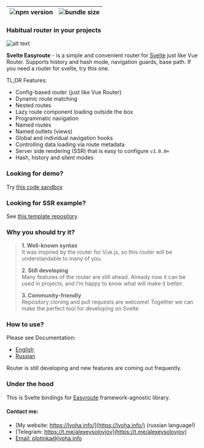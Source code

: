 | ![npm version](https://img.shields.io/npm/v/svelte-easyroute.svg "npm stats")  | ![bundle size](https://badgen.net/bundlephobia/minzip/svelte-easyroute) |
|---|---|
### Habitual router in your projects

![alt text](https://easyroute.lyoha.info/files/assets/logo.640381ffb6b33843108bca9c5601e46f.png "Easyroute Logo")


**Svelte Easyroute** - is a simple and convenient 
router for [Svelte](https://svelte.dev/) just like Vue Router. Supports history 
and hash mode, navigation guards, base path. 
If you need a router for svelte, try this one.

TL;DR Features:

* Config-based router (just like Vue Router)
* Dynamic route matching
* Nested routes
* Lazy route component loading outside the box
* Programmatic navigation
* Named routes
* Named outlets (views)
* Global and individual navigation hooks
* Controlling data loading via route metadata
* Server side rendering (SSR) that is easy to configure `v3.0.0+`
* Hash, history and silent modes

### Looking for demo? 
Try [this code sandbox](https://codesandbox.io/s/svelte-easyroute-simpliest-demo-10ppi?file=/App.svelte)

### Looking for SSR example? 
See [this template repository](https://github.com/lyohaplotinka/svelte-easyroute-ssr-template)

### Why you should try it? 

>**1. Well-known syntax**  
>It was inspired by the router for Vue.js, so this router will be understandable to many of you.
>
>**2. Still developing**  
>Many features of the router are still ahead. Already now it can be used in projects, and I’m happy to know what will make it better.
>
>**3. Community-friendly**  
>Repository cloning and pull requests are welcome! Together we can make the perfect tool for developing on Svelte

### How to use?

Please see Documentation: 
* [English](https://easyroute.lyoha.info/?lang=en)
* [Russian](https://easyroute.lyoha.info/?lang=ru)

Router is still developing and new features are coming out frequently.

### Under the hood
This is Svelte bindings for [Easyroute](https://github.com/lyohaplotinka/easyroute) framework-agnostic
library.

#### Contact me:
* [My website: https://lyoha.info/](https://lyoha.info/) (russian language!)
* [Telegram: https://t.me/alexeysolovjov](https://t.me/alexeysolovjov)
* [Email: plotinka@lyoha.info](mailto:plotinka@lyoha.info)

